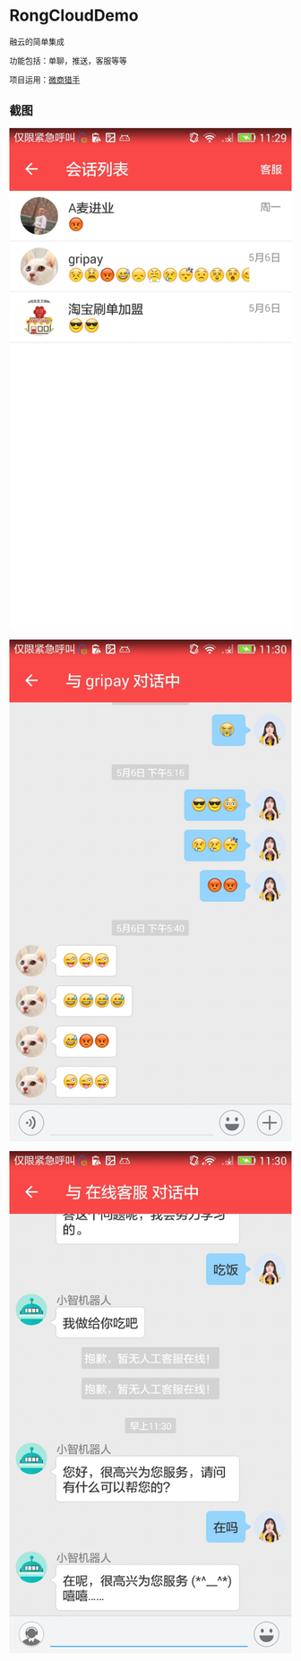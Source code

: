 # RongCloudDemo

融云的简单集成

功能包括：单聊，推送，客服等等

项目运用：[微商猎手](http://sj.qq.com/myapp/detail.htm?apkName=com.pulamsi.photomanager)

## 截图 ##

![](/photo/QQ图片20170510113133.jpg)

![](/photo/QQ图片20170510113130.jpg)

![](/photo/QQ图片20170510113126.jpg)








